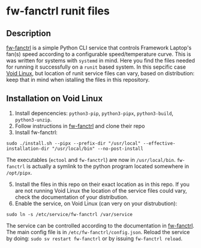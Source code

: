 # fw-fanctrl runit files

## Description

[fw-fanctrl](https://github.com/TamtamHero/fw-fanctrl) is a simple Python CLI service that controls Framework Laptop's fan(s) speed according to a configurable speed/temperature curve. This is was written for systems with `systemd` in mind. Here you find the files needed for running it successfully on a `runit` based system. In this sepcific case [Void Linux](https://voidlinux.org/), but location of runit service files can vary, based on distribution: keep that in mind when istalling the files in this repository.

## Installation on Void Linux
1. Install depencencies: `python3-pip`, `python3-pipx`, `python3-build`, `python3-unzip`.
2. Follow instructions in [fw-fanctrl](https://github.com/TamtamHero/fw-fanctrl) and clone their repo
3. Install fw-fanctrl:
```
sudo ./install.sh --pipx --prefix-dir "/usr/local" --effective-installation-dir "/usr/local/bin" --no-post-install
```
   The executables (`ectool` and `fw-fanctrl`) are now in `/usr/local/bin`. `fw-fanctrl` is actually a symlink to the python program located somewhere in `/opt/pipx`.
   
5. Install the files in this repo on their exact location as in this repo. If you are not running Void Linux the location of the service files could vary, check the documentation of your distribution.
6. Enable the service, on Void Linux (can very on your distrubution):
```
sudo ln -s /etc/service/fw-fanctrl /var/service
```
The service can be controlled according to the documentation in [fw-fanctrl](https://github.com/TamtamHero/fw-fanctrl).
The main config file is in `/etc/fw-fanctrl/config.json`.
Reload the service by doing: `sudo sv restart fw-fanctrl` or by issuing `fw-fanctrl reload`.
